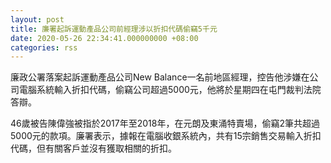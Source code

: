 ```yaml
---
layout: post
title: 廉署起訴運動產品公司前經理涉以折扣代碼偷竊5千元
date: 2020-05-26 22:34:41.000000000 +08:00
categories: rss
---
```


廉政公署落案起訴運動產品公司New Balance一名前地區經理，控告他涉嫌在公司電腦系統輸入折扣代碼，偷竊公司超過5000元，他將於星期四在屯門裁判法院答辯。

46歲被告陳偉強被指於2017年至2018年，在元朗及東涌特賣場，偷竊2筆共超過5000元的款項。廉署表示，據報在電腦收銀系統內，共有15宗銷售交易輸入折扣代碼，但有關客戶並沒有獲取相關的折扣。
